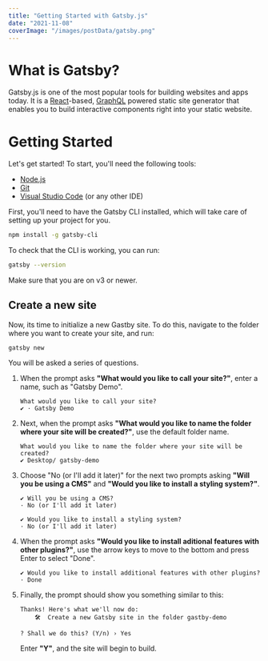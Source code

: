 ```yaml
---
title: "Getting Started with Gatsby.js"
date: "2021-11-08"
coverImage: "/images/postData/gatsby.png"
---
```


# What is Gatsby?
Gatsby.js is one of the most popular tools for building websites and apps today. It is a [React](https://reactjs.org/)-based, [GraphQL](https://graphql.org/) powered static site generator that enables you to build interactive components right into your static website. 

# Getting Started
Let's get started! To start, you'll need the following tools:
- [Node.js](https://nodejs.dev/)
- [Git](https://www.atlassian.com/git/tutorials/install-git)
- [Visual Studio Code](https://code.visualstudio.com/) (or any other IDE)

First, you'll need to have the Gatsby CLI installed, which will take care of setting up your project for you. 
```bash
npm install -g gatsby-cli
```
To check that the CLI is working, you can run:
```bash
gatsby --version
```
Make sure that you are on v3 or newer. 

## Create a new site
Now, its time to initialize a new Gastby site. To do this, navigate to the folder where you want to create your site, and run:
```text
gatsby new
```
You will be asked a series of questions. 
1. When the prompt asks **"What would you like to call your site?"**, enter a name, such as "Gatsby Demo". 
    ```text
    What would you like to call your site?
    ✔ · Gatsby Demo
    ```
2. Next, when the prompt asks **"What would you like to name the folder where your site will be created?"**, use the default folder name.
    ```text
    What would you like to name the folder where your site will be created?
    ✔ Desktop/ gatsby-demo
    ```
3. Choose "No (or I'll add it later)" for the next two prompts asking **"Will you be using a CMS"** and **"Would you like to install a styling system?"**.
    ```text
    ✔ Will you be using a CMS?
    · No (or I'll add it later)
    ```
    ```text
    ✔ Would you like to install a styling system?
    · No (or I'll add it later)
    ```
4. When the prompt asks **"Would you like to install aditional features with other plugins?"**, use the arrow keys to move to the bottom and press Enter to select "Done".
    ```text
    ✔ Would you like to install additional features with other plugins?
    · Done
    ```
5. Finally, the prompt should show you something similar to this:
    ```text
    Thanks! Here's what we'll now do:
        🛠  Create a new Gatsby site in the folder gastby-demo

    ? Shall we do this? (Y/n) › Yes
    ```
    Enter **"Y"**, and the site will begin to build.